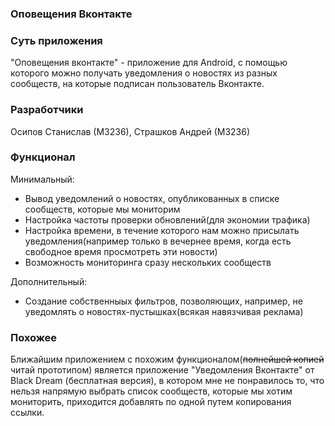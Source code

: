 ### Оповещения Вконтакте

### Суть приложения

"Оповещения вконтакте" - приложение для Android, с помощью которого можно получать уведомления о новостях из разных сообществ, на которые подписан пользователь Вконтакте.

### Разработчики

Осипов Станислав (М3236), Страшков Андрей (М3236)

### Функционал

Минимальный:

* Вывод уведомлений о новостях, опубликованных в списке сообществ, которые мы мониторим
* Настройка частоты проверки обновлений(для экономии трафика)
* Настройка времени, в течение которого нам можно присылать уведомления(например только в вечернее время, когда есть свободное время просмотреть эти новости)
* Возможность мониторинга сразу нескольких сообществ

Дополнительный:

* Создание собственныых фильтров, позволяющих, например, не уведомлять о новостях-пустышках(всякая навязчивая реклама)

### Похожее

Ближайшим приложением с похожим функционалом(~~полнейшей копией~~ читай прототипом) является приложение "Уведомления Вконтакте" от Black Dream (бесплатная версия), в котором мне не понравилось то, что нельзя напрямую выбрать список сообществ, которые мы хотим мониторить, приходится добавлять по одной путем копирования ссылки. 
